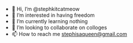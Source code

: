 - 👋 Hi, I’m @stephkitcatmeow
- 👀 I’m interested in having freedom
- 🌱 I’m currently learning nothing
- 💞️ I’m looking to collaborate on colloges
- 📫 How to reach me stephisaqueen@gmail.com

<!---
stephkitcatmeow/stephkitcatmeow is a ✨ special ✨ repository because its `README.md` (this file) appears on your GitHub profile.
You can click the Preview link to take a look at your changes.
--->
